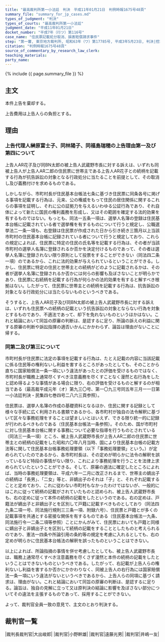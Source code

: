 ```yaml
---
title: "最高裁判所第一小法廷　判決　平成11年01月21日　判例時報1675号48頁"
summary_file: "summary_for_jp_cases.md"
types_of_judgment: "判決"
types_of_courts: "最高裁判所第一小法廷"
judgment_date: "平成11年01月21日"
docket_number: "平成7年（行ツ）第116号"
case_name: "住民票記載処分取消、損害賠償請求事件"
step: "第一審, 東京地方裁判所, 昭和63年（ワ）第17785号, 平成3年5月23日, 判決|控訴審, 東京高等裁判所, 平成3年（行コ）第69号, 平成7年3月22日, 判決"
citation: "判例時報1675号48頁"
source_of_commentary_by_research_law_clerk:
teaching_materials:
party_name:
---
```




{% include {{ page.summary_file }}  %}








## 主文



本件上告を棄却する。

上告費用は上告人らの負担とする。





## 理由



### 上告代理人榊原富士子、同林陽子、同福島瑞穂の上告理由第一及び第四について

上告人AR花子及び同BN太郎の被上告人武蔵野市長に対する訴えは、いずれも同被上告人が上告人AR二郎の住民票に世帯主である上告人AR花子との続柄を記載する行為が抗告訴訟の対象となる行政処分に当たることを前提として、その取消し及び義務付けを求めるものである。

しかしながら、市町村長が住民基本台帳法七条に基づき住民票に同条各号に掲げる事項を記載する行為は、元来、公の権威をもって住民の居住関係に関するこれらの事項を証明し、それに公の証拠力を与えるいわゆる公証行為であり、それ自体によって新たに国民の権利義務を形成し、又はその範囲を確定する法的効果を有するものではない。もっとも、同法一五条一項は、選挙人名簿の登録は住民基本台帳に記載されている者で選挙権を有するものについて行うと規定し、公職選挙法二一条一項も、右登録は住民票が作成された日から引き続き三箇月以上当該市町村の住民基本台帳に記録されている者について行うと規定しており、これらの規定によれば、住民票に特定の住民の氏名等を記載する行為は、その者が当該市町村の選挙人名簿に登録されるか否かを決定付けるものであって、その者は選挙人名簿に登録されない限り原則として投票をすることができない（同法四二条一項）のであるから、これに法的効果が与えられているということができる。しかし、住民票に特定の住民と世帯主との続柄がどのように記載されるかは、その者が選挙人名簿に登録されるか否かには何らの影響も及ぼさないことが明らかであり、住民票に右続柄を記載する行為が何らかの法的効果を有すると解すべき根拠はない。したがって、住民票に世帯主との続柄を記載する行為は、抗告訴訟の対象となる行政処分には当たらないものというべきである。

そうすると、上告人AR花子及び同BN太郎の被上告人武蔵野市長に対する訴えは、いずれも住民票への続柄の記載という抗告訴訟の対象とならない行為を対象とするものであり、不適法であって、却下を免れないものというほかはない。これと結論において同旨の原審の判断は、是認するに足り、所論の訴えの利益に関する原審の判断や訴訟指揮の適否いかんにかかわらず、論旨は理由がないことに帰する。

### 同第二及び第三について

市町村長が住民票に法定の事項を記載する行為は、たとえ記載の内容に当該記載に係る住民等の権利ないし利益を害するところがあったとしても、そのことから直ちに国家賠償法一条一項にいう違法があったとの評価を受けるものではなく、市町村長が職務上通常尽くすべき注意義務を尽くすことなく漫然と右行為をしたと認め得るような事情がある場合に限り、右の評価を受けるものと解するのが相当である（最高裁平成元年（オ）第九三〇号、第一〇九三号同五年三月一一日第一小法廷判決・民集四七巻四号二八六三頁参照）。



住民票は、選挙人名簿の作成の基礎資料となるほか、住民に関する記録として様々な手続に広く利用される書類であるから、各市町村が独自の法令解釈に基づいて区々な事務処理をすることは望ましいとはいえず、できる限り統一的に記録が行われるべきものである（住民基本台帳法一条参照）。そのため、国が市町村に対し住民基本台帳に関する事務について必要な指導を行うものとされている（同法三一条一項）ところ、被上告人武蔵野市長が上告人AR二郎の住民票に世帯主との続柄の記載をした昭和六〇年八月当時、国により住民基本台帳の記載方法等に関して住民基本台帳事務処理要領（以下「事務処理要領」という。）が定められていたのであるから、各市町村長は、その定めが明らかに法令の解釈を誤っているなど特段の事情がない限り、これにより事務処理を行うことを法律上求められていたということができる。そして、原審の適法に確定したところによれば、当時の事務処理要領は、平成六年一二月に改正されるまで、世帯主の嫡出子の続柄は「長男」、「二女」等と、非嫡出子のそれは「子」と、それぞれ記載することと定めており、これに従わない市町村もなかったわけではないが、一般的にはこれに従って続柄の記載がされていたものと認められ、被上告人武蔵野市長も、右の定めに従って本件の続柄の記載をしたというのである。右の定めは、戸籍法が嫡出子と非嫡出子とを区別して戸籍に記載すべきものとしており（同法四九条二項一号、同法施行規則三三条一項、附録六号）、住民票と戸籍とが多くの記載事項を共通とする密接な関係を有するものである（住民基本台帳法一九条、同法施行令一二条二項等参照）ことにかんがみて、住民票においても戸籍と同様に嫡出子と非嫡出子とを区別して続柄の記載をすることとしたものと考えられるのであり、憲法一四条や所論引用の条約等の規定を考慮に入れるとしても、右の定めが明らかに住民基本台帳法の解釈を誤ったものということはできない。

以上によれば、所論指摘の事情を併せ考慮したとしても、被上告人武蔵野市長は、職務上通常尽くすべき注意義務を尽くさず漫然と本件の続柄の記載をしたということはできないものというべきである。したがって、右記載が上告人らの権利ないし利益を害するか否かにかかわりなく、同被上告人の右行為には国家賠償法一条一項にいう違法がないというべきであるから、上告人らの同項に基づく請求は、理由がない。これと結論において同旨の原審の判断は、是認するに足りる。論旨は、独自の見解に立って又は原判決の結論に影響を及ぼさない部分についてその違法を主張するものであって、採用することができない。

よって、裁判官全員一致の意見で、主文のとおり判決する。

## 裁判官一覧

|裁判長裁判官|大出峻郎|
|裁判官|小野幹雄|
|裁判官|遠藤光男|
|裁判官|井嶋一友|





